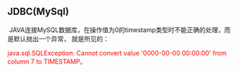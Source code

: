 ## JDBC(MySql) ##

 JAVA连接MySQL数据库，在操作值为0的timestamp类型时不能正确的处理，而是默认抛出一个异常，
就是所见的：

<p style="color:red">java.sql.SQLException: Cannot convert value '0000-00-00 00:00:00' from column 7 to TIMESTAMP。</p>